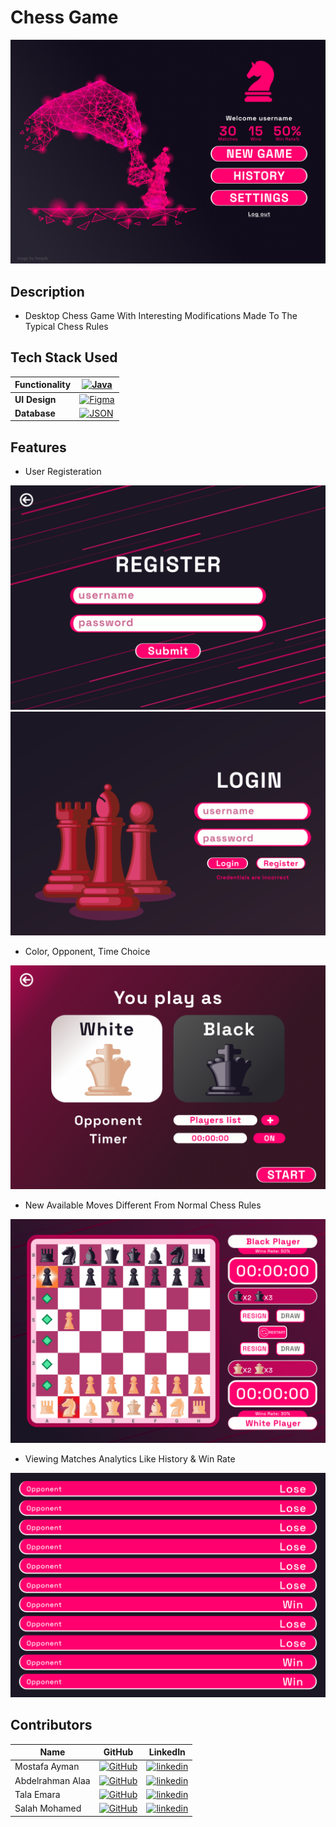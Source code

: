 # Chess Game
![alt text](screenshots/main.png)

## Description

- Desktop Chess Game With Interesting Modifications Made To The Typical Chess Rules

## Tech Stack Used

|**Functionality** | [![Java](https://img.shields.io/badge/Java-%23ED8B00.svg?logo=openjdk&logoColor=white)](#) |
|--- | --- |
|**UI Design** | [![Figma](https://img.shields.io/badge/Figma-F24E1E?logo=figma&logoColor=white)](#) |
|**Database** | [![JSON](https://img.shields.io/badge/JSON-000?logo=json&logoColor=fff)](#) |

## Features

- User Registeration
   
![alt text](screenshots/reg.png)
![alt text](screenshots/Incorrect_Login.png)
- Color, Opponent, Time Choice

![alt text](screenshots/nGameSett.png)
- New Available Moves Different From Normal Chess Rules
  
![alt text](screenshots/Avmoves.png)
- Viewing Matches Analytics Like History & Win Rate
  
![alt text](screenshots/hist.png)

## Contributors

| Name | GitHub | LinkedIn |
| ---- | ------ | -------- |
| Mostafa Ayman | [![GitHub](https://img.shields.io/badge/GitHub-%23121011.svg?logo=github&logoColor=white)](https://github.com/mostafa-aboelmagd) | [![linkedin](https://img.shields.io/badge/linkedin-0A66C2?style=for-the-badge&logo=linkedin&logoColor=white)](https://www.linkedin.com/in/mostafa--aboelmagd/) |
| Abdelrahman Alaa | [![GitHub](https://img.shields.io/badge/GitHub-%23121011.svg?logo=github&logoColor=white)](https://github.com/abdelrahman-alaa-10) | [![linkedin](https://img.shields.io/badge/linkedin-0A66C2?style=for-the-badge&logo=linkedin&logoColor=white)](https://www.linkedin.com/in/abdulrahman-alaa7/) |
| Tala Emara | [![GitHub](https://img.shields.io/badge/GitHub-%23121011.svg?logo=github&logoColor=white)](https://github.com/TalalEmara)| [![linkedin](https://img.shields.io/badge/linkedin-0A66C2?style=for-the-badge&logo=linkedin&logoColor=white)](https://www.linkedin.com/in/talalemara/) |
| Salah Mohamed | [![GitHub](https://img.shields.io/badge/GitHub-%23121011.svg?logo=github&logoColor=white)](https://github.com/salahmohamed03) | [![linkedin](https://img.shields.io/badge/linkedin-0A66C2?style=for-the-badge&logo=linkedin&logoColor=white)](https://www.linkedin.com/in/se-salah-mohamed/) |
